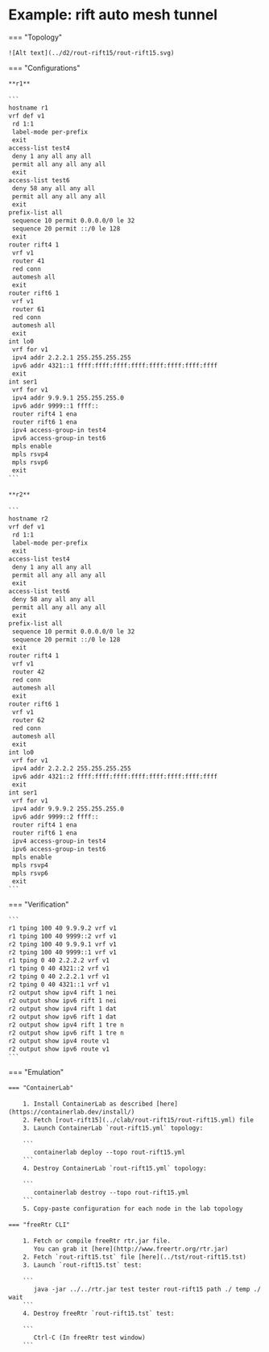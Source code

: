 # Example: rift auto mesh tunnel

=== "Topology"

    ![Alt text](../d2/rout-rift15/rout-rift15.svg)

=== "Configurations"

    **r1**

    ```
    hostname r1
    vrf def v1
     rd 1:1
     label-mode per-prefix
     exit
    access-list test4
     deny 1 any all any all
     permit all any all any all
     exit
    access-list test6
     deny 58 any all any all
     permit all any all any all
     exit
    prefix-list all
     sequence 10 permit 0.0.0.0/0 le 32
     sequence 20 permit ::/0 le 128
     exit
    router rift4 1
     vrf v1
     router 41
     red conn
     automesh all
     exit
    router rift6 1
     vrf v1
     router 61
     red conn
     automesh all
     exit
    int lo0
     vrf for v1
     ipv4 addr 2.2.2.1 255.255.255.255
     ipv6 addr 4321::1 ffff:ffff:ffff:ffff:ffff:ffff:ffff:ffff
     exit
    int ser1
     vrf for v1
     ipv4 addr 9.9.9.1 255.255.255.0
     ipv6 addr 9999::1 ffff::
     router rift4 1 ena
     router rift6 1 ena
     ipv4 access-group-in test4
     ipv6 access-group-in test6
     mpls enable
     mpls rsvp4
     mpls rsvp6
     exit
    ```

    **r2**

    ```
    hostname r2
    vrf def v1
     rd 1:1
     label-mode per-prefix
     exit
    access-list test4
     deny 1 any all any all
     permit all any all any all
     exit
    access-list test6
     deny 58 any all any all
     permit all any all any all
     exit
    prefix-list all
     sequence 10 permit 0.0.0.0/0 le 32
     sequence 20 permit ::/0 le 128
     exit
    router rift4 1
     vrf v1
     router 42
     red conn
     automesh all
     exit
    router rift6 1
     vrf v1
     router 62
     red conn
     automesh all
     exit
    int lo0
     vrf for v1
     ipv4 addr 2.2.2.2 255.255.255.255
     ipv6 addr 4321::2 ffff:ffff:ffff:ffff:ffff:ffff:ffff:ffff
     exit
    int ser1
     vrf for v1
     ipv4 addr 9.9.9.2 255.255.255.0
     ipv6 addr 9999::2 ffff::
     router rift4 1 ena
     router rift6 1 ena
     ipv4 access-group-in test4
     ipv6 access-group-in test6
     mpls enable
     mpls rsvp4
     mpls rsvp6
     exit
    ```

=== "Verification"

    ```
    r1 tping 100 40 9.9.9.2 vrf v1
    r1 tping 100 40 9999::2 vrf v1
    r2 tping 100 40 9.9.9.1 vrf v1
    r2 tping 100 40 9999::1 vrf v1
    r1 tping 0 40 2.2.2.2 vrf v1
    r1 tping 0 40 4321::2 vrf v1
    r2 tping 0 40 2.2.2.1 vrf v1
    r2 tping 0 40 4321::1 vrf v1
    r2 output show ipv4 rift 1 nei
    r2 output show ipv6 rift 1 nei
    r2 output show ipv4 rift 1 dat
    r2 output show ipv6 rift 1 dat
    r2 output show ipv4 rift 1 tre n
    r2 output show ipv6 rift 1 tre n
    r2 output show ipv4 route v1
    r2 output show ipv6 route v1
    ```

=== "Emulation"

    === "ContainerLab"

        1. Install ContainerLab as described [here](https://containerlab.dev/install/)  
        2. Fetch [rout-rift15](../clab/rout-rift15/rout-rift15.yml) file  
        3. Launch ContainerLab `rout-rift15.yml` topology:  

        ```
           containerlab deploy --topo rout-rift15.yml  
        ```
        4. Destroy ContainerLab `rout-rift15.yml` topology:  

        ```
           containerlab destroy --topo rout-rift15.yml  
        ```
        5. Copy-paste configuration for each node in the lab topology

    === "freeRtr CLI"

        1. Fetch or compile freeRtr rtr.jar file.  
           You can grab it [here](http://www.freertr.org/rtr.jar)  
        2. Fetch `rout-rift15.tst` file [here](../tst/rout-rift15.tst)  
        3. Launch `rout-rift15.tst` test:  

        ```
           java -jar ../../rtr.jar test tester rout-rift15 path ./ temp ./ wait
        ```
        4. Destroy freeRtr `rout-rift15.tst` test:  

        ```
           Ctrl-C (In freeRtr test window)
        ```

